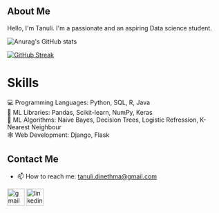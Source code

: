 ## About Me

Hello, I'm Tanuli.
I'm a passionate and an aspiring Data science student.

 

![Anurag's GitHub stats](https://github-readme-stats.vercel.app/api?username=tanuu1011\&rank_icon=github&show_icons=true)

[![GitHub Streak](https://streak-stats.demolab.com/?user=tanuu1011)](https://git.io/streak-stats)

# Skills
💻 Programming Languages: Python, SQL, R, Java     
📖 ML Libraries: Pandas, Scikit-learn, NumPy, Keras    
🏸 ML Algorithms: Naive Bayes, Decision Trees, Logistic Refression, K-Nearest Neighbour    
🕸️ Web Development: Django, Flask

## Contact Me 
- 📫 How to reach me: tanuli.dinethma@gmail.com

[<img src='https://cdn.jsdelivr.net/npm/simple-icons@3.0.1/icons/gmail.svg' alt='gmail' height='40'>](tanuli.dinethma@gmail.com)   [<img src='https://cdn.jsdelivr.net/npm/simple-icons@3.0.1/icons/linkedin.svg' alt='linkedin' height='40'>](https://www.linkedin.com/in/https://www.linkedin.com/in/tanuliliyanage//) 
